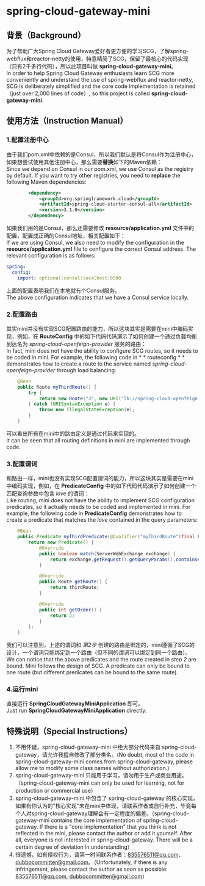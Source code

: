 # spring-cloud-gateway-mini

## 背景（Background）
为了帮助广大Spring Cloud Gateway爱好者更方便的学习SCG，了解spring-webflux和reactor-netty的使用，特意精简了SCG，保留了最核心的代码实现（只有2千多行代码），所以此项目叫做 **spring-cloud-gateway-mini**。<br >
In order to help Spring Cloud Gateway enthusiasts learn SCG more conveniently and understand the use of spring-webflux and reactor-netty, SCG is deliberately simplified and the core code implementation is retained（just over 2,000 lines of code）, so this project is called **spring-cloud-gateway-mini**.

## 使用方法（Instruction Manual）
### 1.配置注册中心
由于我们pom.xml中依赖的是Consul，所以我们默认是将Consul作为注册中心，如果想尝试使用其他注册中心，那么需要**替换**如下的Maven依赖：<br >
Since we depend on Consul in our pom.xml, we use Consul as the registry by default. If you want to try other registries, you need to **replace** the following Maven dependencies:
```xml
        <dependency>
            <groupId>org.springframework.cloud</groupId>
            <artifactId>spring-cloud-starter-consul-all</artifactId>
            <version>3.1.0</version>
        </dependency>
```
如果我们用的是Consul，那么还需要修改 **resource/application.yml** 文件中的配置，配置成正确的Consul地址，相关配置如下：<br >
If we are using Consul, we also need to modify the configuration in the **resource/application.yml** file to configure the correct Consul address. The relevant configuration is as follows:
```yaml
spring:
  config:
    import: optional:consul:localhost:8500
```
上面的配置表明我们在本地就有个Consul服务。<br >
The above configuration indicates that we have a Consul service locally.
### 2.配置路由
其实mini并没有实现SCG配置路由的能力，所以这块其实是需要在mini中编码实现，例如，在 **RouteConfig** 中的如下代码代码演示了如何创建一个通过负载均衡到达名为 *spring-cloud-openfeign-provider* 服务的路由：<br >
In fact, mini does not have the ability to configure SCG routes, so it needs to be coded in mini. For example, the following code in * * routeconfig * * demonstrates how to create a route to the service named *spring-cloud-openfeign-provider* through load balancing:
```java
    @Bean
    public Route myThirdRoute() {
        try {
            return new Route("3", new URI("lb://spring-cloud-openfeign-provider"), new HashMap<>());
        } catch (URISyntaxException e) {
            throw new IllegalStateException(e);
        }
    }
```
可以看出所有在mini中的路由定义是通过代码来实现的。<br >
It can be seen that all routing definitions in mini are implemented through code.
### 3.配置谓词
和路由一样，mini也没有实现SCG配置谓词的能力，所以这块其实是需要在mini中编码实现，例如，在 **PredicateConfig** 中的如下代码代码演示了如何创建一个匹配查询参数中包含 *love* 的谓词：<br >
Like routing, mini does not have the ability to implement SCG configuration predicates, so it actually needs to be coded and implemented in mini. For example, the following code in **PredicateConfig** demonstrates how to create a predicate that matches the *love* contained in the query parameters:
```java
    @Bean
    public Predicate myThirdPredicate(@Qualifier("myThirdRoute")final Route thirdRoute) {
        return new Predicate() {
            @Override
            public boolean match(ServerWebExchange exchange) {
                return exchange.getRequest().getQueryParams().containsKey("love");
            }

            @Override
            public Route getRoute() {
                return thirdRoute;
            }

            @Override
            public int getOrder() {
                return 2;
            }
        };
    }
```
我们可以注意到，上述的谓词和 *第2步* 创建的路由是绑定的，mini遵循了SCG的设计，一个谓词只能绑定到一个路由（但不同的谓词可以绑定到同一个路由）。<br >
We can notice that the above predicates and the route created in *step 2* are bound. Mini follows the design of SCG. A predicate can only be bound to one route (but different predicates can be bound to the same route).
### 4.运行mini
直接运行 **SpringCloudGatewayMiniApplication** 即可。<br >
Just run **SpringCloudGatewayMiniApplication** directly.

## 特殊说明（Special Instructions）
1. 不用怀疑，spring-cloud-gateway-mini 中绝大部分代码来自 spring-cloud-gateway，请允许我擅自修改了部分类名。(No doubt, most of the code in spring-cloud-gateway-mini comes from spring-cloud-gateway, please allow me to modify some class names without authorization.)
2. spring-cloud-gateway-mini 只能用于学习，请勿用于生产或商业用途。（spring-cloud-gateway-mini can only be used for learning, not for production or commercial use）
3. spring-cloud-gateway-mini 中包含了 spring-cloud-gateway 的核心实现，如果有你认为的"核心实现"未在mini中体现，请联系作者或自行补充，毕竟每个人对spring-cloud-gateway理解会有一定程度的偏差。（spring-cloud-gateway-mini contains the core implementation of spring-cloud-gateway. If there is a "core implementation" that you think is not reflected in the mini, please contact the author or add it yourself. After all, everyone is not interested in spring-cloud-gateway. There will be a certain degree of deviation in understanding）
4. 很遗憾，如有侵权行为，请第一时间联系作者：835576511@qq.com、dubbocommitter@gmail.com。（Unfortunately, if there is any infringement, please contact the author as soon as possible: 835576511@qq.com, dubbocommitter@gmail.com）